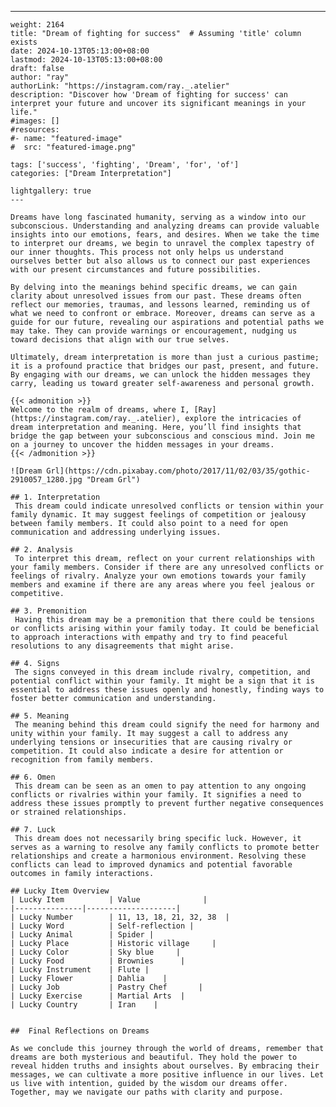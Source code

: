 ---
    weight: 2164
    title: "Dream of fighting for success"  # Assuming 'title' column exists
    date: 2024-10-13T05:13:00+08:00
    lastmod: 2024-10-13T05:13:00+08:00
    draft: false
    author: "ray"
    authorLink: "https://instagram.com/ray._.atelier"
    description: "Discover how 'Dream of fighting for success' can interpret your future and uncover its significant meanings in your life."
    #images: []
    #resources:
    #- name: "featured-image"
    #  src: "featured-image.png"
    
    tags: ['success', 'fighting', 'Dream', 'for', 'of']
    categories: ["Dream Interpretation"]
    
    lightgallery: true
    ---
    
    Dreams have long fascinated humanity, serving as a window into our subconscious. Understanding and analyzing dreams can provide valuable insights into our emotions, fears, and desires. When we take the time to interpret our dreams, we begin to unravel the complex tapestry of our inner thoughts. This process not only helps us understand ourselves better but also allows us to connect our past experiences with our present circumstances and future possibilities.
    
    By delving into the meanings behind specific dreams, we can gain clarity about unresolved issues from our past. These dreams often reflect our memories, traumas, and lessons learned, reminding us of what we need to confront or embrace. Moreover, dreams can serve as a guide for our future, revealing our aspirations and potential paths we may take. They can provide warnings or encouragement, nudging us toward decisions that align with our true selves.
    
    Ultimately, dream interpretation is more than just a curious pastime; it is a profound practice that bridges our past, present, and future. By engaging with our dreams, we can unlock the hidden messages they carry, leading us toward greater self-awareness and personal growth.
    
    {{< admonition >}}
    Welcome to the realm of dreams, where I, [Ray](https://instagram.com/ray._.atelier), explore the intricacies of dream interpretation and meaning. Here, you’ll find insights that bridge the gap between your subconscious and conscious mind. Join me on a journey to uncover the hidden messages in your dreams.
    {{< /admonition >}}
    
    ![Dream Grl](https://cdn.pixabay.com/photo/2017/11/02/03/35/gothic-2910057_1280.jpg "Dream Grl")
    
    ## 1. Interpretation
     This dream could indicate unresolved conflicts or tension within your family dynamic. It may suggest feelings of competition or jealousy between family members. It could also point to a need for open communication and addressing underlying issues.
    
    ## 2. Analysis
     To interpret this dream, reflect on your current relationships with your family members. Consider if there are any unresolved conflicts or feelings of rivalry. Analyze your own emotions towards your family members and examine if there are any areas where you feel jealous or competitive.
    
    ## 3. Premonition
     Having this dream may be a premonition that there could be tensions or conflicts arising within your family today. It could be beneficial to approach interactions with empathy and try to find peaceful resolutions to any disagreements that might arise.
    
    ## 4. Signs
     The signs conveyed in this dream include rivalry, competition, and potential conflict within your family. It might be a sign that it is essential to address these issues openly and honestly, finding ways to foster better communication and understanding.
    
    ## 5. Meaning
     The meaning behind this dream could signify the need for harmony and unity within your family. It may suggest a call to address any underlying tensions or insecurities that are causing rivalry or competition. It could also indicate a desire for attention or recognition from family members.
    
    ## 6. Omen
     This dream can be seen as an omen to pay attention to any ongoing conflicts or rivalries within your family. It signifies a need to address these issues promptly to prevent further negative consequences or strained relationships.
    
    ## 7. Luck
     This dream does not necessarily bring specific luck. However, it serves as a warning to resolve any family conflicts to promote better relationships and create a harmonious environment. Resolving these conflicts can lead to improved dynamics and potential favorable outcomes in family interactions.
    
    ## Lucky Item Overview
    | Lucky Item          | Value              |
    |---------------|--------------------|
    | Lucky Number        | 11, 13, 18, 21, 32, 38  |
    | Lucky Word          | Self-reflection |
    | Lucky Animal        | Spider |
    | Lucky Place         | Historic village     |
    | Lucky Color         | Sky blue     |
    | Lucky Food          | Brownies      |
    | Lucky Instrument    | Flute |
    | Lucky Flower        | Dahlia    |
    | Lucky Job           | Pastry Chef       |
    | Lucky Exercise      | Martial Arts  |
    | Lucky Country       | Iran    |
    
    
    ##  Final Reflections on Dreams
    
    As we conclude this journey through the world of dreams, remember that dreams are both mysterious and beautiful. They hold the power to reveal hidden truths and insights about ourselves. By embracing their messages, we can cultivate a more positive influence in our lives. Let us live with intention, guided by the wisdom our dreams offer. Together, may we navigate our paths with clarity and purpose.
    
